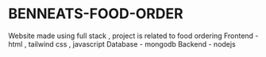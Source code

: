 # BENNEATS-FOOD-ORDER
Website made using full stack  , project is related to food ordering
Frontend - html , tailwind css , javascript
Database - mongodb
Backend - nodejs  